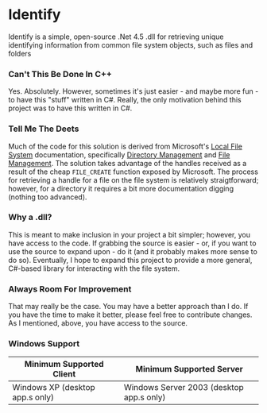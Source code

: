 # Identify

Identify is a simple, open-source .Net 4.5 .dll for retrieving unique identifying information from common file system objects, such as files and folders

### Can't This Be Done In C++

Yes. Absolutely. However, sometimes it's just easier - and maybe more fun - to have this "stuff" written in C#. Really, the only motivation behind this project was to have this written in C#.

### Tell Me The Deets

Much of the code for this solution is derived from Microsoft's [Local File System](https://msdn.microsoft.com/en-us/library/windows/desktop/aa364407(v=vs.85).aspx) documentation, specifically [Directory Management](https://msdn.microsoft.com/en-us/library/windows/desktop/bb540529(v=vs.85).aspx) and [File Management](https://msdn.microsoft.com/en-us/library/windows/desktop/bb540531(v=vs.85).aspx). The solution takes advantage of the handles received as a result of the cheap `FILE_CREATE` function exposed by Microsoft. The process for retrieving a handle for a file on the file system is relatively straigtforward; however, for a directory it requires a bit more documentation digging (nothing too advanced). 

### Why a .dll? 

This is meant to make inclusion in your project a bit simpler; however, you have access to the code. If grabbing the source is easier - or, if you want to use the source to expand upon - do it (and it probably makes more sense to do so). Eventually, I hope to expand this project to provide a more general, C#-based library for interacting with the file system. 

### Always Room For Improvement

That may really be the case. You may have a better approach than I do. If you have the time to make it better, please feel free to contribute changes. As I mentioned, above, you have access to the source. 

### Windows Support 

Minimum Supported Client | Minimum Supported Server
--- | --- 
Windows XP (desktop app.s only) | Windows Server 2003 (desktop app.s only)
